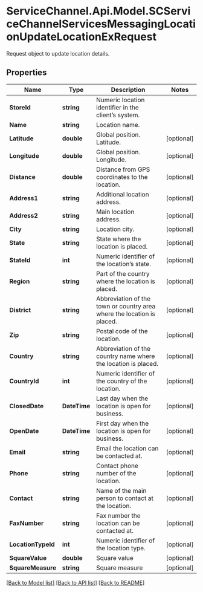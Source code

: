 # ServiceChannel.Api.Model.SCServiceChannelServicesMessagingLocationUpdateLocationExRequest
Request object to update location details.

## Properties

Name | Type | Description | Notes
------------ | ------------- | ------------- | -------------
**StoreId** | **string** | Numeric location identifier in the client’s system. | 
**Name** | **string** | Location name. | 
**Latitude** | **double** | Global position. Latitude. | [optional] 
**Longitude** | **double** | Global position. Longitude. | [optional] 
**Distance** | **double** | Distance from GPS coordinates to the location. | [optional] 
**Address1** | **string** | Additional location address. | [optional] 
**Address2** | **string** | Main location address. | [optional] 
**City** | **string** | Location city. | [optional] 
**State** | **string** | State where the location is placed. | [optional] 
**StateId** | **int** | Numeric identifier of the location’s state. | [optional] 
**Region** | **string** | Part of the country where the location is placed. | [optional] 
**District** | **string** | Abbreviation of the town or country area where the location is placed. | [optional] 
**Zip** | **string** | Postal code of the location. | [optional] 
**Country** | **string** | Abbreviation of the country name where the location is placed. | [optional] 
**CountryId** | **int** | Numeric identifier of the country of the location. | [optional] 
**ClosedDate** | **DateTime** | Last day when the location is open for business. | [optional] 
**OpenDate** | **DateTime** | First day when the location is open for business. | [optional] 
**Email** | **string** | Email the location can be contacted at. | [optional] 
**Phone** | **string** | Contact phone number of the location. | [optional] 
**Contact** | **string** | Name of the main person to contact at the location. | [optional] 
**FaxNumber** | **string** | Fax number the location can be contacted at. | [optional] 
**LocationTypeId** | **int** | Numeric identifier of the location type. | [optional] 
**SquareValue** | **double** | Square value | [optional] 
**SquareMeasure** | **string** | Square measure | [optional] 

[[Back to Model list]](../README.md#documentation-for-models) [[Back to API list]](../README.md#documentation-for-api-endpoints) [[Back to README]](../README.md)

